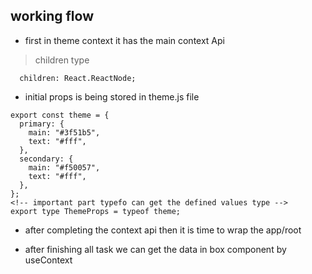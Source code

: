 ## working flow

- first in theme context it has the main context Api
> children type

```
  children: React.ReactNode;
```
- initial props is being stored in theme.js file
```
export const theme = {
  primary: {
    main: "#3f51b5",
    text: "#fff",
  },
  secondary: {
    main: "#f50057",
    text: "#fff",
  },
};
<!-- important part typefo can get the defined values type -->
export type ThemeProps = typeof theme;
```
- after completing the context api then it is time to wrap the app/root

- after finishing all task we can get the data in box component by useContext